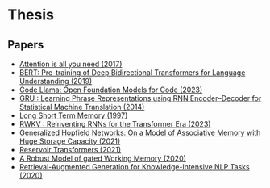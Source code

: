 # Thesis

## Papers

- [Attention is all you need (2017)](./papers/summary/Attention%20is%20all%20you%20need%20(2017).md)
- [BERT: Pre-training of Deep Bidirectional Transformers for Language Understanding (2019)](./papers/summary/BERT%3A%20Pre-training%20of%20Deep%20Bidirectional%20Transformers%20for%20Language%20Understanding%20(2019).md)
- [Code Llama: Open Foundation Models for Code (2023)](./papers/summary/Code%20Llama%3A%20Open%20Foundation%20Models%20for%20Code%20(2023).md)
- [GRU : Learning Phrase Representations using RNN Encoder–Decoder for Statistical Machine Translation (2014)](./papers/summary/GRU%20%3A%20Learning%20Phrase%20Representations%20using%20RNN%20Encoder%E2%80%93Decoder%20for%20Statistical%20Machine%20Translation%20%282014%29.md)
- [Long Short Term Memory (1997)](./papers/summary/Long%20Short%20Term%20Memory%20%281997%29.md)
- [RWKV : Reinventing RNNs for the Transformer Era (2023)](./papers/summary/RWKV%3A%20Reinventing%20RNNs%20for%20the%20Transformer%20Era%20%282023%29.md)
- [Generalized Hopfield Networks: On a Model of Associative Memory with Huge Storage Capacity (2021)](./papers/summary/Generalized%20Hopfield%20Networks:%20On%20a%20Model%20of%20Associative%20Memory%20with%20Huge%20Storage%20Capacity%20(2021).md)
- [Reservoir Transformers (2021)](./papers/summary/Reservoir%20Transformers%20(2021).md)
- [A Robust Model of gated Working Memory (2020)](./papers/summary/A%20Robust%20Model%20of%20gated%20Working%20Memory%20(2020).md)
- [Retrieval-Augmented Generation for Knowledge-Intensive NLP Tasks (2020)](./papers/summary/Retrieval-Augmented%20Generation%20for%20Knowledge-Intensive%20NLP%20Tasks%20(2021).md)


